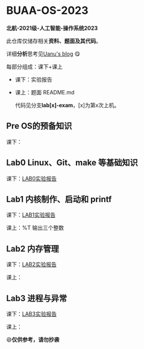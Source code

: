 # BUAA-OS-2023

**北航-2021级-人工智能-操作系统2023**

此仓库仅储存相关**资料、题面及其代码**。

详细**分析**思考见[Uanu's blog](https://uanu2002.github.io) :yum:



每部分组成：课下+课上

*   课下：实验报告

*   课上：题面 README.md 

    代码见分支**lab[x]-exam**，[x]为第x次上机。



## Pre OS的预备知识

课下：

## Lab0 Linux、Git、make 等基础知识

课下：[LAB0实验报告](./LAB0/实验报告/)

## Lab1 内核制作、启动和 printf

课下：[LAB1实验报告](./LAB1/实验报告/)

课上：%T 输出三个整数

## Lab2 内存管理

课下：[LAB2实验报告](./LAB2/实验报告/)

课上：

## Lab3 进程与异常

课下：[LAB3实验报告](./LAB3/实验报告/)

课上：



:smile:**仅供参考，请勿抄袭**